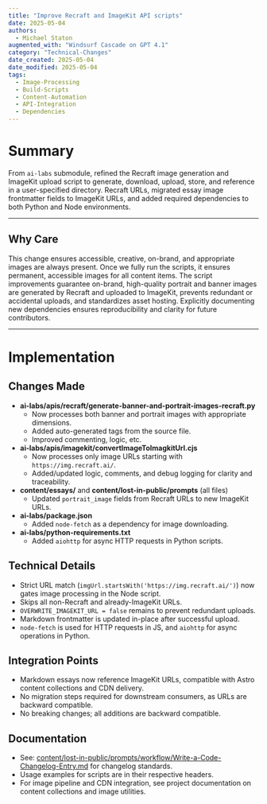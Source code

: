 ```yaml
---
title: "Improve Recraft and ImageKit API scripts"
date: 2025-05-04
authors:
  - Michael Staton
augmented_with: "Windsurf Cascade on GPT 4.1"
category: "Technical-Changes"
date_created: 2025-05-04
date_modified: 2025-05-04
tags:
  - Image-Processing
  - Build-Scripts
  - Content-Automation
  - API-Integration
  - Dependencies
---
```


# Summary
From `ai-labs` submodule, refined the Recraft image generation and ImageKit upload script to generate, download, upload, store, and reference in a user-specified directory. Recraft URLs, migrated essay image frontmatter fields to ImageKit URLs, and added required dependencies to both Python and Node environments.

***

## Why Care
This change ensures accessible, creative, on-brand, and appropriate images are always present.  Once we fully run the scripts, it ensures permanent, accessible images for all content items.  The script improvements guarantee on-brand, high-quality portrait and banner images are generated by Recraft and uploaded to ImageKit, prevents redundant or accidental uploads, and standardizes asset hosting. Explicitly documenting new dependencies ensures reproducibility and clarity for future contributors.

***

# Implementation

## Changes Made
- **ai-labs/apis/recraft/generate-banner-and-portrait-images-recraft.py**
  - Now processes both banner and portrait images with appropriate dimensions.
  - Added auto-generated tags from the source file. 
  - Improved commenting, logic, etc.
- **ai-labs/apis/imagekit/convertImageToImagkitUrl.cjs**
  - Now processes only image URLs starting with `https://img.recraft.ai/`.
  - Added/updated logic, comments, and debug logging for clarity and traceability.
- **content/essays/** and **content/lost-in-public/prompts** (all files)
  - Updated `portrait_image` fields from Recraft URLs to new ImageKit URLs.
- **ai-labs/package.json**
  - Added `node-fetch` as a dependency for image downloading.
- **ai-labs/python-requirements.txt**
  - Added `aiohttp` for async HTTP requests in Python scripts.

## Technical Details
- Strict URL match (`imgUrl.startsWith('https://img.recraft.ai/')`) now gates image processing in the Node script.
- Skips all non-Recraft and already-ImageKit URLs.
- `OVERWRITE_IMAGEKIT_URL = false` remains to prevent redundant uploads.
- Markdown frontmatter is updated in-place after successful upload.
- `node-fetch` is used for HTTP requests in JS, and `aiohttp` for async operations in Python.

## Integration Points
- Markdown essays now reference ImageKit URLs, compatible with Astro content collections and CDN delivery.
- No migration steps required for downstream consumers, as URLs are backward compatible.
- No breaking changes; all additions are backward compatible.

## Documentation
- See: [content/lost-in-public/prompts/workflow/Write-a-Code-Changelog-Entry.md](../lost-in-public/prompts/workflow/Write-a-Code-Changelog-Entry.md) for changelog standards.
- Usage examples for scripts are in their respective headers.
- For image pipeline and CDN integration, see project documentation on content collections and image utilities.
